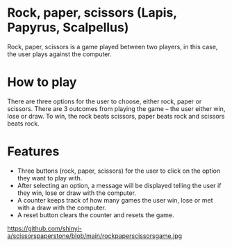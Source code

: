 # Rock, paper, scissors (Lapis, Papyrus, Scalpellus)
Rock, paper, scissors is a game played between two players, in this case, the user plays against the computer.

# How to play
There are three options for the user to choose, either rock, paper or scissors. There are 3 outcomes from playing the game – the user either win, lose or draw. To win, the rock beats scissors, paper beats rock and scissors beats rock.

# Features
-	Three buttons (rock, paper, scissors) for the user to click on the option they want to play with.
-	After selecting an option, a message will be displayed telling the user if they win, lose or draw with the computer.
-	A counter keeps track of how many games the user win, lose or met with a draw with the computer.
-	A reset button clears the counter and resets the game.

https://github.com/shinyi-a/scissorspaperstone/blob/main/rockpaperscissorsgame.jpg
